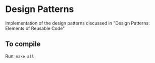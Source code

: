 # Design Patterns

Implementation of the design patterns discussed in "Design Patterns: Elements of Reusable Code"

## To compile

Run: `make all`
